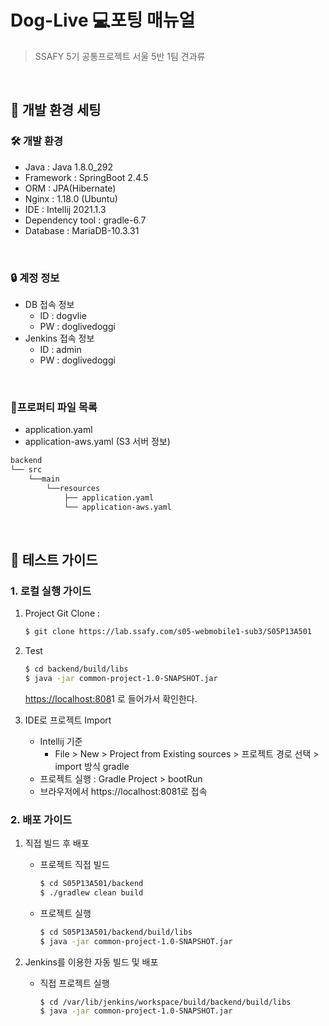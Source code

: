 # Dog-Live 💻포팅 매뉴얼

> SSAFY 5기 공통프로젝트 서울 5반 1팀 견과류

<br>

## 📑 개발 환경 세팅

### 🛠 개발 환경

- Java : Java 1.8.0_292
- Framework : SpringBoot 2.4.5
- ORM : JPA(Hibernate)
- Nginx : 1.18.0 (Ubuntu)
- IDE : Intellij 2021.1.3
- Dependency tool : gradle-6.7
- Database : MariaDB-10.3.31

<br>

### 🔒 계정 정보

- DB 접속 정보
    - ID : dogvlie
    - PW : doglivedoggi
- Jenkins 접속 정보
    - ID : admin
    - PW : doglivedoggi

<br>

### 🔑프로퍼티 파일 목록

- application.yaml
- application-aws.yaml (S3 서버 정보)

```bash
backend
└── src
	└──main
		└──resources
			├── application.yaml
			└── application-aws.yaml
```

<br>

## 📢 테스트 가이드

### 1. 로컬 실행 가이드

1. Project Git Clone : 

    ```bash
    $ git clone https://lab.ssafy.com/s05-webmobile1-sub3/S05P13A501
    ```

2. Test

    ```bash
    $ cd backend/build/libs
    $ java -jar common-project-1.0-SNAPSHOT.jar
    ```

    [https://localhost:808](https://localhost:8080/)1 로 들어가서 확인한다.

3. IDE로 프로젝트 Import
    - Intellij 기준
        - File > New > Project from Existing sources > 프로젝트 경로 선택 > import 방식 gradle
    - 프로젝트 실행 : Gradle Project > bootRun
    - 브라우저에서 https://localhost:8081로 접속

### 2. 배포 가이드

1. 직접 빌드 후 배포
    - 프로젝트 직접 빌드

        ```bash
        $ cd S05P13A501/backend
        $ ./gradlew clean build
        ```

    - 프로젝트 실행

        ```bash
        $ cd S05P13A501/backend/build/libs
        $ java -jar common-project-1.0-SNAPSHOT.jar
        ```

2. Jenkins를 이용한 자동 빌드 및 배포
    - 직접 프로젝트 실행

        ```bash
        $ cd /var/lib/jenkins/workspace/build/backend/build/libs
        $ java -jar common-project-1.0-SNAPSHOT.jar
        ```
